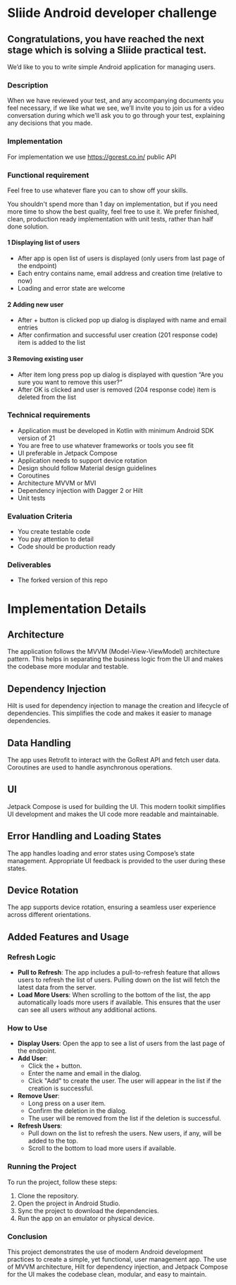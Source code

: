 # Sliide Android developer challenge 
## Congratulations, you have reached the next stage which is solving a Sliide practical test.
We’d like to you to write simple Android application for managing users.

### Description
When we have reviewed your test, and any accompanying documents you feel necessary, if we like what we see, we’ll invite you to join us for a video conversation during which we’ll ask you to go through your test, explaining any decisions that you made.

### Implementation
For implementation we use https://gorest.co.in/ public API

### Functional requirement
Feel free to use whatever flare you can to show off your skills.

You shouldn't spend more than 1 day on implementation, but if you need more time to show the best quality, feel free to use it. We prefer finished, clean, production ready implementation with unit tests, rather than half done solution.

#### 1 Displaying list of users
- After app is open list of users is displayed (only users from last page of the endpoint)
- Each entry contains name, email address and creation time (relative to now)
- Loading and error state are welcome

#### 2 Adding new user
- After + button is clicked pop up dialog is displayed with name and email entries
- After confirmation and successful user creation (201 response code) item is added to the list

#### 3 Removing existing user
- After item long press pop up dialog is displayed with question “Are you sure you want to remove this user?“
- After OK is clicked and user is removed (204 response code) item is deleted from the list

### Technical requirements
- Application must be developed in Kotlin with minimum Android SDK version of 21
- You are free to use whatever frameworks or tools you see fit
- UI preferable in Jetpack Compose
- Application needs to support device rotation
- Design should follow Material design guidelines
- Coroutines
- Architecture MVVM or MVI
- Dependency injection with Dagger 2 or Hilt
- Unit tests

### Evaluation Criteria
- You create testable code
- You pay attention to detail
- Code should be production ready

### Deliverables
- The forked version of this repo

# Implementation Details

## Architecture
The application follows the MVVM (Model-View-ViewModel) architecture pattern. This helps in separating the business logic from the UI and makes the codebase more modular and testable.

## Dependency Injection
Hilt is used for dependency injection to manage the creation and lifecycle of dependencies. This simplifies the code and makes it easier to manage dependencies.

## Data Handling
The app uses Retrofit to interact with the GoRest API and fetch user data. Coroutines are used to handle asynchronous operations.

## UI
Jetpack Compose is used for building the UI. This modern toolkit simplifies UI development and makes the UI code more readable and maintainable.

## Error Handling and Loading States
The app handles loading and error states using Compose’s state management. Appropriate UI feedback is provided to the user during these states.

## Device Rotation
The app supports device rotation, ensuring a seamless user experience across different orientations.

## Added Features and Usage

### Refresh Logic
- **Pull to Refresh**: The app includes a pull-to-refresh feature that allows users to refresh the list of users. Pulling down on the list will fetch the latest data from the server.
- **Load More Users**: When scrolling to the bottom of the list, the app automatically loads more users if available. This ensures that the user can see all users without any additional actions.

### How to Use

- **Display Users**: Open the app to see a list of users from the last page of the endpoint.
- **Add User**:
  - Click the + button.
  - Enter the name and email in the dialog.
  - Click "Add" to create the user. The user will appear in the list if the creation is successful.
- **Remove User**:
  - Long press on a user item.
  - Confirm the deletion in the dialog.
  - The user will be removed from the list if the deletion is successful.
- **Refresh Users**:
  - Pull down on the list to refresh the users. New users, if any, will be added to the top.
  - Scroll to the bottom to load more users if available.

### Running the Project

To run the project, follow these steps:

1. Clone the repository.
2. Open the project in Android Studio.
3. Sync the project to download the dependencies.
4. Run the app on an emulator or physical device.

### Conclusion

This project demonstrates the use of modern Android development practices to create a simple, yet functional, user management app. The use of MVVM architecture, Hilt for dependency injection, and Jetpack Compose for the UI makes the codebase clean, modular, and easy to maintain.



